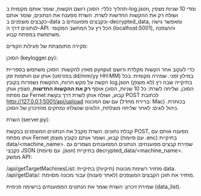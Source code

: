 תהליך כללי:
הסוכן רושם הקשות, שומר אותם מקומית ב-log.json, ומדי 10 שניות מצפין ושולח רק את ההקשות החדשות לשרת. השרת מפענח את הנתונים, שומר אותם כקבצים מוצפנים ב-data וכקבצים מפוענחים ב-decrypted_data, ומאפשר גישה לנתונים דרך ה-API. הכל רץ על המחשב המקומי (localhost:5001), וההצפנה משתמשת במפתח קבוע.

סקירה מתומצתת של פעילות הקודים:

הסוכן (keylogger.py):

מאזין להקשות: הסוכן משתמש בספריית pynput כדי לעקוב אחר הקשות מקלדת ורושם אותן עם חותמות זמן (בפורמט dd/mm/yy HH:MM) במילון זמני.
שמירה מקומית: בכל הקשה על מקש הרווח, ההקשות נשמרות בקובץ log.json (לא מוצפן) בתיקייה שבה רץ הסוכן.
שליחה לשרת: כל 10 שניות, הסוכן אוסף **רק את ההקשות החדשות**, מצפין אותן עם מפתח Fernet קבוע, ושולח אותן לשרת דרך בקשת POST לכתובת http://127.0.0.1:5001/api/upload עם שם המכונה (ברירת מחדל: Mac) בכותרת.
ניהול לוגים: לאחר שליחה מוצלחת, הלוגים שנשלחו נמחקים מהזיכרון של הסוכן.


השרת (server.py):

קבלת נתונים: השרת מקבל את הנתונים המוצפנים בבקשת POST, מפענח אותם עם אותו מפתח Fernet קבוע, ושומר אותם כקובץ מוצפן (עם סיומת .enc) בתיקיית data/<machine_name>.
שמירת קבצים מפוענחים: הנתונים המפוענחים נשמרים גם כקבצי JSON (עם סיומת .json) בתיקיית decrypted_data/<machine_name>.
ממשק API:

/api/getTargetMachinesList: מחזיר רשימת מכונות (תיקיות) בתיקיית data.
/api/getData/<machine>: מחזיר את תוכן הקבצים המוצפנים (לאחר פענוח) עבור מכונה מסוימת.


שמירת זיכרון: השרת שומר את הנתונים המפוענחים ברשימה פנימית (data_list).
